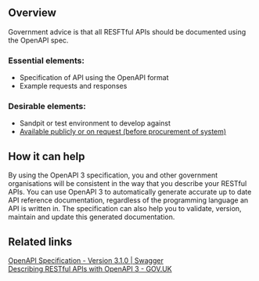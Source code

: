 ## Overview

Government advice is that all RESFTful APIs should be documented using the OpenAPI spec.

### Essential elements:

* Specification of API using the OpenAPI format  
* Example requests and responses

### Desirable elements:

* Sandpit or test environment to develop against  
* [Available publicly or on request (before procurement of system)](/procurement/open-documentation/)

## How it can help

By using the OpenAPI 3 specification, you and other government organisations will be consistent in the way that you describe your RESTful APIs. You can use OpenAPI 3 to automatically generate accurate up to date API reference documentation, regardless of the programming language an API is written in. The specification can also help you to validate, version, maintain and update this generated documentation.

## Related links

[OpenAPI Specification \- Version 3.1.0 | Swagger](https://swagger.io/specification/)  
[Describing RESTful APIs with OpenAPI 3 \- GOV.UK](https://www.gov.uk/government/publications/recommended-open-standards-for-government/describing-restful-apis-with-openapi-3)  
